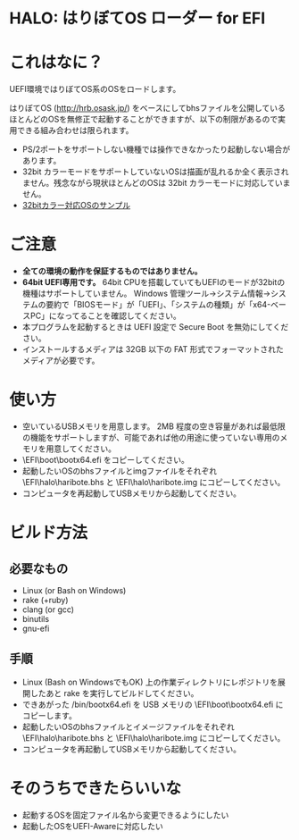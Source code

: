 HALO: はりぼてOS ローダー for EFI
====

# これはなに？

UEFI環境ではりぼてOS系のOSをロードします。

はりぼてOS (http://hrb.osask.jp/) をベースにしてbhsファイルを公開しているほとんどのOSを無修正で起動することができますが、以下の制限があるので実用できる組み合わせは限られます。

* PS/2ポートをサポートしない機種では操作できなかったり起動しない場合があります。
* 32bit カラーモードをサポートしていないOSは描画が乱れるか全く表示されません。残念ながら現状ほとんどのOSは 32bit カラーモードに対応していません。
* [32bitカラー対応OSのサンプル](https://github.com/neri/harib27f_bpp32)

# ご注意

* **全ての環境の動作を保証するものではありません。**
* **64bit UEFI専用です。** 64bit CPUを搭載していてもUEFIのモードが32bitの機種はサポートしていません。 Windows 管理ツール→システム情報→システムの要約で「BIOSモード」が「UEFI」、「システムの種類」が「x64-ベースPC」になってることを確認してください。
* 本プログラムを起動するときは UEFI 設定で Secure Boot を無効にしてください。
* インストールするメディアは 32GB 以下の FAT 形式でフォーマットされたメディアが必要です。


# 使い方

* 空いているUSBメモリを用意します。 2MB 程度の空き容量があれば最低限の機能をサポートしますが、可能であれば他の用途に使っていない専用のメモリを用意してください。
* \EFI\boot\bootx64.efi をコピーしてください。
* 起動したいOSのbhsファイルとimgファイルをそれぞれ \EFI\halo\haribote.bhs と \EFI\halo\haribote.img にコピーしてください。
* コンピュータを再起動してUSBメモリから起動してください。


# ビルド方法

## 必要なもの

* Linux (or Bash on Windows)
* rake (+ruby)
* clang (or gcc)
* binutils
* gnu-efi


## 手順

* Linux (Bash on WindowsでもOK) 上の作業ディレクトリにレポジトリを展開したあと rake を実行してビルドしてください。
* できあがった /bin/bootx64.efi を USB メモリの \EFI\boot\bootx64.efi にコピーします。
* 起動したいOSのbhsファイルとイメージファイルをそれぞれ \EFI\halo\haribote.bhs と \EFI\halo\haribote.img にコピーしてください。
* コンピュータを再起動してUSBメモリから起動してください。


# そのうちできたらいいな

* 起動するOSを固定ファイル名から変更できるようにしたい
* 起動したOSをUEFI-Awareに対応したい
